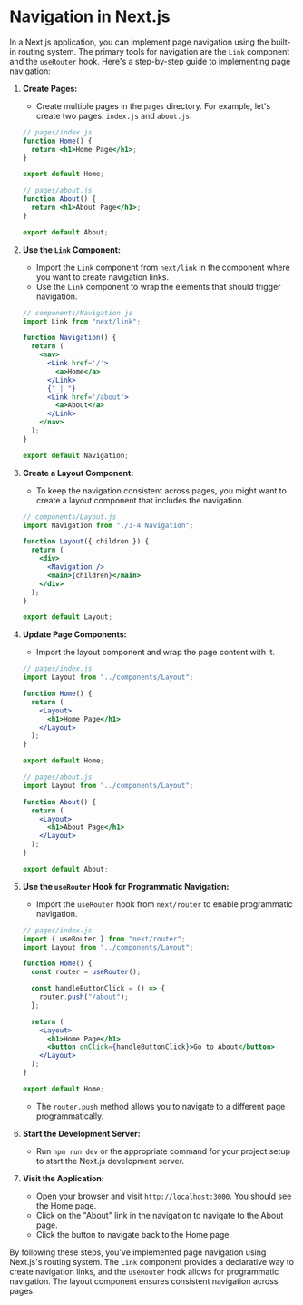 # Navigation in Next.js

In a Next.js application, you can implement page navigation using the built-in routing system. The primary tools for navigation are the `Link` component and the `useRouter` hook. Here's a step-by-step guide to implementing page navigation:

1. **Create Pages:**

    - Create multiple pages in the `pages` directory. For example, let's create two pages: `index.js` and `about.js`.

   ```jsx
   // pages/index.js
   function Home() {
     return <h1>Home Page</h1>;
   }

   export default Home;
   ```

   ```jsx
   // pages/about.js
   function About() {
     return <h1>About Page</h1>;
   }

   export default About;
   ```

2. **Use the `Link` Component:**

    - Import the `Link` component from `next/link` in the component where you want to create navigation links.
    - Use the `Link` component to wrap the elements that should trigger navigation.

   ```jsx
   // components/Navigation.js
   import Link from "next/link";

   function Navigation() {
     return (
       <nav>
         <Link href='/'>
           <a>Home</a>
         </Link>
         {" | "}
         <Link href='/about'>
           <a>About</a>
         </Link>
       </nav>
     );
   }

   export default Navigation;
   ```

3. **Create a Layout Component:**

    - To keep the navigation consistent across pages, you might want to create a layout component that includes the navigation.

   ```jsx
   // components/Layout.js
   import Navigation from "./3-4 Navigation";

   function Layout({ children }) {
     return (
       <div>
         <Navigation />
         <main>{children}</main>
       </div>
     );
   }

   export default Layout;
   ```

4. **Update Page Components:**

    - Import the layout component and wrap the page content with it.

   ```jsx
   // pages/index.js
   import Layout from "../components/Layout";

   function Home() {
     return (
       <Layout>
         <h1>Home Page</h1>
       </Layout>
     );
   }

   export default Home;
   ```

   ```jsx
   // pages/about.js
   import Layout from "../components/Layout";

   function About() {
     return (
       <Layout>
         <h1>About Page</h1>
       </Layout>
     );
   }

   export default About;
   ```

5. **Use the `useRouter` Hook for Programmatic Navigation:**

    - Import the `useRouter` hook from `next/router` to enable programmatic navigation.

   ```jsx
   // pages/index.js
   import { useRouter } from "next/router";
   import Layout from "../components/Layout";

   function Home() {
     const router = useRouter();

     const handleButtonClick = () => {
       router.push("/about");
     };

     return (
       <Layout>
         <h1>Home Page</h1>
         <button onClick={handleButtonClick}>Go to About</button>
       </Layout>
     );
   }

   export default Home;
   ```

    - The `router.push` method allows you to navigate to a different page programmatically.

6. **Start the Development Server:**

    - Run `npm run dev` or the appropriate command for your project setup to start the Next.js development server.

7. **Visit the Application:**
    - Open your browser and visit `http://localhost:3000`. You should see the Home page.
    - Click on the "About" link in the navigation to navigate to the About page.
    - Click the button to navigate back to the Home page.

By following these steps, you've implemented page navigation using Next.js's routing system. The `Link` component provides a declarative way to create navigation links, and the `useRouter` hook allows for programmatic navigation. The layout component ensures consistent navigation across pages.


